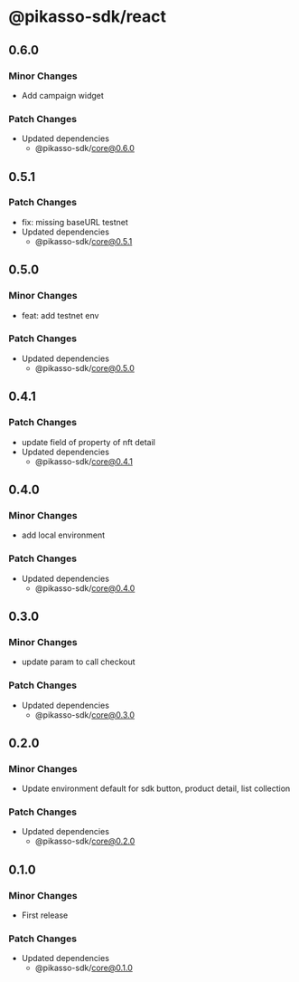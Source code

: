 # @pikasso-sdk/react

## 0.6.0

### Minor Changes

- Add campaign widget

### Patch Changes

- Updated dependencies
  - @pikasso-sdk/core@0.6.0

## 0.5.1

### Patch Changes

- fix: missing baseURL testnet
- Updated dependencies
  - @pikasso-sdk/core@0.5.1

## 0.5.0

### Minor Changes

- feat: add testnet env

### Patch Changes

- Updated dependencies
  - @pikasso-sdk/core@0.5.0

## 0.4.1

### Patch Changes

- update field of property of nft detail
- Updated dependencies
  - @pikasso-sdk/core@0.4.1

## 0.4.0

### Minor Changes

- add local environment

### Patch Changes

- Updated dependencies
  - @pikasso-sdk/core@0.4.0

## 0.3.0

### Minor Changes

- update param to call checkout

### Patch Changes

- Updated dependencies
  - @pikasso-sdk/core@0.3.0

## 0.2.0

### Minor Changes

- Update environment default for sdk button, product detail, list collection

### Patch Changes

- Updated dependencies
  - @pikasso-sdk/core@0.2.0

## 0.1.0

### Minor Changes

- First release

### Patch Changes

- Updated dependencies
  - @pikasso-sdk/core@0.1.0
